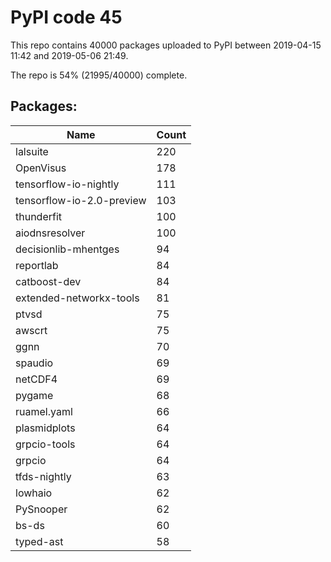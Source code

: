 # PyPI code 45

This repo contains 40000 packages uploaded to PyPI between 
2019-04-15 11:42 and 2019-05-06 21:49.

The repo is 54% (21995/40000) complete.

## Packages:

| Name  | Count |
| ----- | ----- |
| lalsuite | 220 |
| OpenVisus | 178 |
| tensorflow-io-nightly | 111 |
| tensorflow-io-2.0-preview | 103 |
| thunderfit | 100 |
| aiodnsresolver | 100 |
| decisionlib-mhentges | 94 |
| reportlab | 84 |
| catboost-dev | 84 |
| extended-networkx-tools | 81 |
| ptvsd | 75 |
| awscrt | 75 |
| ggnn | 70 |
| spaudio | 69 |
| netCDF4 | 69 |
| pygame | 68 |
| ruamel.yaml | 66 |
| plasmidplots | 64 |
| grpcio-tools | 64 |
| grpcio | 64 |
| tfds-nightly | 63 |
| lowhaio | 62 |
| PySnooper | 62 |
| bs-ds | 60 |
| typed-ast | 58 |


